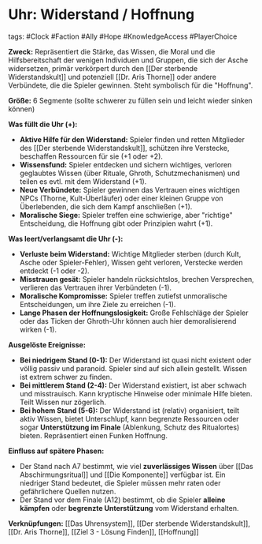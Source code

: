 # Uhr: Widerstand / Hoffnung

tags: #Clock #Faction #Ally #Hope #KnowledgeAccess #PlayerChoice

**Zweck:** Repräsentiert die Stärke, das Wissen, die Moral und die Hilfsbereitschaft der wenigen Individuen und Gruppen, die sich der Asche widersetzen, primär verkörpert durch den [[Der sterbende Widerstandskult]] und potenziell [[Dr. Aris Thorne]] oder andere Verbündete, die die Spieler gewinnen. Steht symbolisch für die "Hoffnung".

**Größe:** 6 Segmente (sollte schwerer zu füllen sein und leicht wieder sinken können)

**Was füllt die Uhr (+):**
*   **Aktive Hilfe für den Widerstand:** Spieler finden und retten Mitglieder des [[Der sterbende Widerstandskult]], schützen ihre Verstecke, beschaffen Ressourcen für sie (+1 oder +2).
*   **Wissensfund:** Spieler entdecken und sichern wichtiges, verloren geglaubtes Wissen (über Rituale, Ghroth, Schutzmechanismen) und teilen es evtl. mit dem Widerstand (+1).
*   **Neue Verbündete:** Spieler gewinnen das Vertrauen eines wichtigen NPCs (Thorne, Kult-Überläufer) oder einer kleinen Gruppe von Überlebenden, die sich dem Kampf anschließen (+1).
*   **Moralische Siege:** Spieler treffen eine schwierige, aber "richtige" Entscheidung, die Hoffnung gibt oder Prinzipien wahrt (+1).

**Was leert/verlangsamt die Uhr (-):**
*   **Verluste beim Widerstand:** Wichtige Mitglieder sterben (durch Kult, Asche oder Spieler-Fehler), Wissen geht verloren, Verstecke werden entdeckt (-1 oder -2).
*   **Misstrauen gesät:** Spieler handeln rücksichtslos, brechen Versprechen, verlieren das Vertrauen ihrer Verbündeten (-1).
*   **Moralische Kompromisse:** Spieler treffen zutiefst unmoralische Entscheidungen, um ihre Ziele zu erreichen (-1).
*   **Lange Phasen der Hoffnungslosigkeit:** Große Fehlschläge der Spieler oder das Ticken der Ghroth-Uhr können auch hier demoralisierend wirken (-1).

**Ausgelöste Ereignisse:**
*   **Bei niedrigem Stand (0-1):** Der Widerstand ist quasi nicht existent oder völlig passiv und paranoid. Spieler sind auf sich allein gestellt. Wissen ist extrem schwer zu finden.
*   **Bei mittlerem Stand (2-4):** Der Widerstand existiert, ist aber schwach und misstrauisch. Kann kryptische Hinweise oder minimale Hilfe bieten. Teilt Wissen nur zögerlich.
*   **Bei hohem Stand (5-6):** Der Widerstand ist (relativ) organisiert, teilt aktiv Wissen, bietet Unterschlupf, kann begrenzte Ressourcen oder sogar **Unterstützung im Finale** (Ablenkung, Schutz des Ritualortes) bieten. Repräsentiert einen Funken Hoffnung.

**Einfluss auf spätere Phasen:**
*   Der Stand nach A7 bestimmt, wie viel **zuverlässiges Wissen** über [[Das Abschirmungsritual]] und [[Die Komponente]] verfügbar ist. Ein niedriger Stand bedeutet, die Spieler müssen mehr raten oder gefährlichere Quellen nutzen.
*   Der Stand vor dem Finale (A12) bestimmt, ob die Spieler **alleine kämpfen** oder **begrenzte Unterstützung** vom Widerstand erhalten.

**Verknüpfungen:** [[Das Uhrensystem]], [[Der sterbende Widerstandskult]], [[Dr. Aris Thorne]], [[Ziel 3 - Lösung Finden]], [[Hoffnung]]